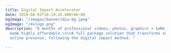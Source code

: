 ```yaml
---
title: Digital Impact Accelerator
date: 2019-08-01T16:19:26.000+06:00
bgImage: "/images/banner/dia-bg.jpeg"
ogImage: "/4vlogo.png"
description: "6 months of professional videos, photos, graphics + SoMe management,
  made highly affordable.\n\nA full package solution that transforms small brands
  online presence, following the digital impact method. "

---
```

